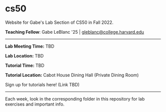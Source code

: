 # cs50
Website for Gabe's Lab Section of CS50 in Fall 2022. 

**Teaching Fellow**: Gabe LeBlanc '25 | gleblanc@college.harvard.edu

-----

**Lab Meeting Time:** TBD

**Lab Location:** TBD

**Tutorial Time:** TBD

**Tutorial Location:** Cabot House Dining Hall (Private Dining Room)

Sign up for tutorials here! (Link TBD)

-----

Each week, look in the corresponding folder in this repository for lab exercises and important info.


